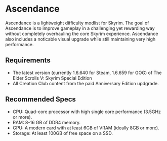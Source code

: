 # Ascendance
Ascendance is a lightweight difficulty modlist for Skyrim. The goal of Ascendance is to improve gameplay in a challenging yet rewarding way without completely overhauling the core Skyrim experience. Ascendance also includes a noticable visual upgrade while still maintaining very high performance.

## Requirements
- The latest version (currently 1.6.640 for Steam, 1.6.659 for GOG) of The Elder Scrolls V: Skyrim Special Edition
- All Creation Club content from the paid Anniversary Edition updgrade.

## Recommended Specs
- CPU: Quad-core processor with high single core performance (3.5GHz or more).
- RAM: 8-16 GB of DDR4 memory.
- GPU: A modern card with at least 6GB of VRAM (ideally 8GB or more).
- Storage: At least 100GB of free space on a SSD.
